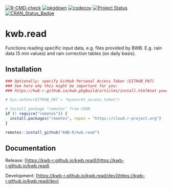 [![R-CMD-check](https://github.com/KWB-R/kwb.read/workflows/R-CMD-check/badge.svg)](https://github.com/KWB-R/kwb.read/actions?query=workflow%3AR-CMD-check)
[![pkgdown](https://github.com/KWB-R/kwb.read/workflows/pkgdown/badge.svg)](https://github.com/KWB-R/kwb.read/actions?query=workflow%3Apkgdown)
[![codecov](https://codecov.io/github/KWB-R/kwb.read/branch/master/graphs/badge.svg)](https://codecov.io/github/KWB-R/kwb.read)
[![Project Status](https://img.shields.io/badge/lifecycle-experimental-orange.svg)](https://www.tidyverse.org/lifecycle/#experimental)
[![CRAN_Status_Badge](https://www.r-pkg.org/badges/version/kwb.read)]()

# kwb.read

Functions reading specific input data, e.g. files provided by BWB. 
E.g. rain data (5 min values) and rain correction tables (on daily basis).

## Installation

```r
### Optionally: specify GitHub Personal Access Token (GITHUB_PAT)
### See here why this might be important for you:
### https://kwb-r.github.io/kwb.pkgbuild/articles/install.html#set-your-github_pat

# Sys.setenv(GITHUB_PAT = "mysecret_access_token")

# Install package "remotes" from CRAN
if (! require("remotes")) {
  install.packages("remotes", repos = "https://cloud.r-project.org")
}

remotes::install_github("KWB-R/kwb.read")
```

## Documentation

Release: [https://kwb-r.github.io/kwb.read](https://kwb-r.github.io/kwb.read)

Development: [https://kwb-r.github.io/kwb.read/dev](https://kwb-r.github.io/kwb.read/dev)
